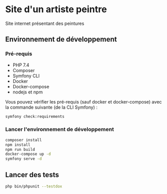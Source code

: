 
# Site d'un artiste peintre

Site internet présentant des peintures

## Environnement de développement

### Pré-requis

* PHP 7.4
* Composer
* Symfony CLI
* Docker
* Docker-compose
* nodejs et npm

Vous pouvez vérifier les pré-requis (sauf docker et docker-compose) avec la commande suivante (de la CLI Symfony) :

```bash
symfony check:requirements
```

### Lancer l'environnement de développement

```bash
composer install
npm install
npm run build
docker-compose up -d
symfony serve -d
```

## Lancer des tests

```bash
php bin/phpunit --testdox
```

